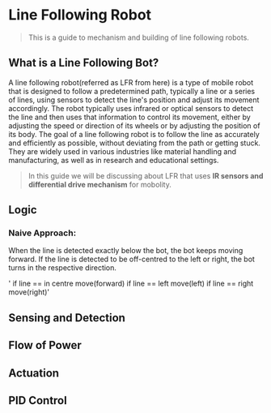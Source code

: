 # Line Following Robot
>This is a guide to mechanism and building of line following robots.

## What is a Line Following Bot?
A line following robot(referred as LFR from here) is a type of mobile robot that is designed to follow a predetermined path, typically a line or a series of lines, using sensors to detect the line's position and adjust its movement accordingly. The robot typically uses infrared or optical sensors to detect the line and then uses that information to control its movement, either by adjusting the speed or direction of its wheels or by adjusting the position of its body. The goal of a line following robot is to follow the line as accurately and efficiently as possible, without deviating from the path or getting stuck. They are widely used in various industries like material handling and manufacturing, as well as in research and educational settings.

> In this guide we will be discussing about LFR that uses **IR sensors and differential drive mechanism** for mobolity.

## Logic
### Naive Approach:
When the line is detected exactly below the bot, the bot keeps moving forward. If the line is detected to be off-centred to the left or right, the bot turns in the respective direction.

' if line == in centre 
    move(forward)
   if line == left
    move(left)
   if line == right\
    move(right)'

## Sensing and Detection 

## Flow of Power

## Actuation

## PID Control
